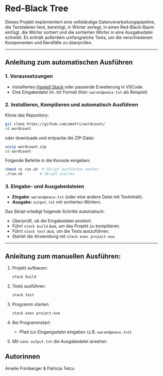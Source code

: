 # Red-Black Tree

Dieses Projekt implementiert eine vollständige Datenverarbeitungspipeline, die Textdateien liest, bereinigt, in Wörter zerlegt, in einen Red-Black-Baum einfügt, die Wörter sortiert und die sortierten Wörter in eine Ausgabedatei schreibt. Es enthält außerdem umfangreiche Tests, um die verschiedenen Komponenten und Randfälle zu überprüfen.

----------------


## Anleitung zum automatischen Ausführen

### 1. Voraussetzungen

- Installiertes [Haskell Stack](https://docs.haskellstack.org/en/stable/) oder passende Erweiterung in VSCode.
- Eine Eingabedatei im .txt Format (hier: `warandpeace.txt` als Beispiel)



### 2. Installieren, Kompilieren und automatisch Ausführen


Klone das Repository:

   ```bash
   git clone https://github.com/amefri/wordcount/
   cd wordcount
   ```



oder downloade und entpacke die ZIP-Datei:
   ```bash
   unzip wordcount.zip
   cd wordcount
   ```

Folgende Befehle in die Konsole eingeben:

```bash
chmod +x run.sh  # Skript ausführbar machen
./run.sh        # Skript starten
```

### 3. Eingabe- und Ausgabedateien

- **Eingabe**: `warandpeace.txt` (oder eine andere Datei mit Textinhalt).
- **Ausgabe**: `output.txt` mit sortierten Wörtern.

Das Skript erledigt folgende Schritte automatisch:
- Überprüft, ob die Eingabedatei existiert.
- Führt `stack build` aus, um das Projekt zu kompilieren.
- Führt `stack test` aus, um die Tests auszuführen.
- Startet die Anwendung mit `stack exec project-exe`.

-------------------------

## Anleitung zum manuellen Ausführen:

1. Projekt aufbauen:
   ```bash
   stack build
   ```
2. Tests ausführen:
   ```bash
   stack test
   ```
3. Programm starten:
   ```bash
   stack exec project-exe
   ```
4. Bei Programmstart:
   - Pfad zur Eingangsdatei eingeben (z.B. `warandpeace.txt`).

5. Mit ````nano output.txt```` die Ausgabedatei ansehen

## Autorinnen
Amelie Frimberger & Patricia Tetcu


